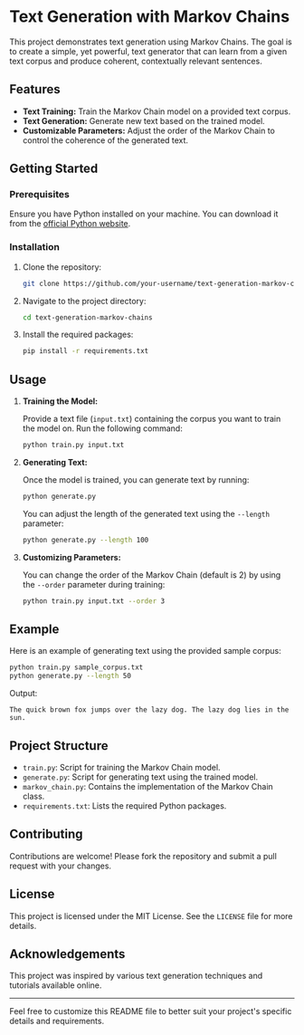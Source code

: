 # Text Generation with Markov Chains

This project demonstrates text generation using Markov Chains. The goal is to create a simple, yet powerful, text generator that can learn from a given text corpus and produce coherent, contextually relevant sentences.

## Features

- **Text Training:** Train the Markov Chain model on a provided text corpus.
- **Text Generation:** Generate new text based on the trained model.
- **Customizable Parameters:** Adjust the order of the Markov Chain to control the coherence of the generated text.

## Getting Started

### Prerequisites

Ensure you have Python installed on your machine. You can download it from the [official Python website](https://www.python.org/).

### Installation

1. Clone the repository:
    ```sh
    git clone https://github.com/your-username/text-generation-markov-chains.git
    ```

2. Navigate to the project directory:
    ```sh
    cd text-generation-markov-chains
    ```

3. Install the required packages:
    ```sh
    pip install -r requirements.txt
    ```

## Usage

1. **Training the Model:**

   Provide a text file (`input.txt`) containing the corpus you want to train the model on. Run the following command:
    ```sh
    python train.py input.txt
    ```

2. **Generating Text:**

   Once the model is trained, you can generate text by running:
    ```sh
    python generate.py
    ```

   You can adjust the length of the generated text using the `--length` parameter:
    ```sh
    python generate.py --length 100
    ```

3. **Customizing Parameters:**

   You can change the order of the Markov Chain (default is 2) by using the `--order` parameter during training:
    ```sh
    python train.py input.txt --order 3
    ```

## Example

Here is an example of generating text using the provided sample corpus:

```sh
python train.py sample_corpus.txt
python generate.py --length 50
```

Output:
```
The quick brown fox jumps over the lazy dog. The lazy dog lies in the sun.
```

## Project Structure

- `train.py`: Script for training the Markov Chain model.
- `generate.py`: Script for generating text using the trained model.
- `markov_chain.py`: Contains the implementation of the Markov Chain class.
- `requirements.txt`: Lists the required Python packages.

## Contributing

Contributions are welcome! Please fork the repository and submit a pull request with your changes.

## License

This project is licensed under the MIT License. See the `LICENSE` file for more details.

## Acknowledgements

This project was inspired by various text generation techniques and tutorials available online.

---

Feel free to customize this README file to better suit your project's specific details and requirements.
